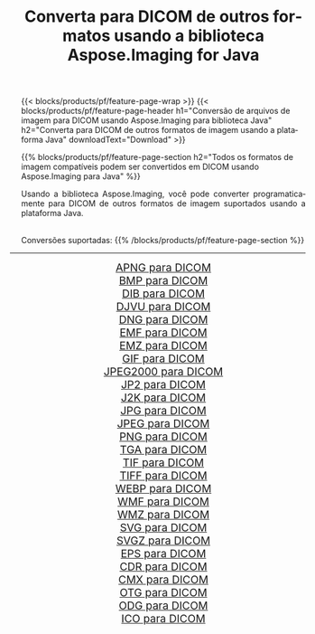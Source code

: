 ﻿---
title: Converta para DICOM de outros formatos usando a biblioteca Aspose.Imaging for Java 
weight: 3920
url: /pt/java/conversion/to/dicom/ 
lang: pt
langdirlevel: 2
locales: zh-hans,ja,it,ru,de,es,fr,nl,id,lt,pl,pt,vi,tr,ko,zh-hant,ar,hi,th,sv,cs,uk,he
description: Usando Aspose.Imaging você pode converter para DICOM de outros formatos usando Java
---

{{< blocks/products/pf/feature-page-wrap >}}
{{< blocks/products/pf/feature-page-header h1="Conversão de arquivos de imagem para DICOM usando Aspose.Imaging para biblioteca Java" h2="Converta para DICOM de outros formatos de imagem usando a plataforma Java" downloadText="Download" >}}


{{% blocks/products/pf/feature-page-section  h2="Todos os formatos de imagem compatíveis podem ser convertidos em DICOM usando Aspose.Imaging para Java" %}}
<p align=justify>Usando a biblioteca Aspose.Imaging, você pode converter programaticamente para DICOM de outros formatos de imagem suportados usando a plataforma Java.</p>
<br/>
Conversões suportadas:
{{% /blocks/products/pf/feature-page-section %}}
<div class="container-fluid productfamilypage bg-gray">
    <div class="convertypes bg-gray agp-content section">
        <div class="container">
		<hr style="margin-left:-20px;"/>
		<div class="row other-converters" style="gap: 10px;font-size: 19px;text-align:center;">
		    <div class='col-md-2 other-converter remove-lp remove-rp'><a href="/imaging/pt/java/conversion/apng-to-dicom/" style="padding:15px;">APNG para DICOM</a></div>
<div class='col-md-2 other-converter remove-lp remove-rp'><a href="/imaging/pt/java/conversion/bmp-to-dicom/" style="padding:15px;">BMP para DICOM</a></div>
<div class='col-md-2 other-converter remove-lp remove-rp'><a href="/imaging/pt/java/conversion/dib-to-dicom/" style="padding:15px;">DIB para DICOM</a></div>
<div class='col-md-2 other-converter remove-lp remove-rp'><a href="/imaging/pt/java/conversion/djvu-to-dicom/" style="padding:15px;">DJVU para DICOM</a></div>
<div class='col-md-2 other-converter remove-lp remove-rp'><a href="/imaging/pt/java/conversion/dng-to-dicom/" style="padding:15px;">DNG para DICOM</a></div>
<div class='col-md-2 other-converter remove-lp remove-rp'><a href="/imaging/pt/java/conversion/emf-to-dicom/" style="padding:15px;">EMF para DICOM</a></div>
<div class='col-md-2 other-converter remove-lp remove-rp'><a href="/imaging/pt/java/conversion/emz-to-dicom/" style="padding:15px;">EMZ para DICOM</a></div>
<div class='col-md-2 other-converter remove-lp remove-rp'><a href="/imaging/pt/java/conversion/gif-to-dicom/" style="padding:15px;">GIF para DICOM</a></div>
<div class='col-md-2 other-converter remove-lp remove-rp'><a href="/imaging/pt/java/conversion/jpeg2000-to-dicom/" style="padding:15px;">JPEG2000 para DICOM</a></div>
<div class='col-md-2 other-converter remove-lp remove-rp'><a href="/imaging/pt/java/conversion/jp2-to-dicom/" style="padding:15px;">JP2 para DICOM</a></div>
<div class='col-md-2 other-converter remove-lp remove-rp'><a href="/imaging/pt/java/conversion/j2k-to-dicom/" style="padding:15px;">J2K para DICOM</a></div>
<div class='col-md-2 other-converter remove-lp remove-rp'><a href="/imaging/pt/java/conversion/jpg-to-dicom/" style="padding:15px;">JPG para DICOM</a></div>
<div class='col-md-2 other-converter remove-lp remove-rp'><a href="/imaging/pt/java/conversion/jpeg-to-dicom/" style="padding:15px;">JPEG para DICOM</a></div>
<div class='col-md-2 other-converter remove-lp remove-rp'><a href="/imaging/pt/java/conversion/png-to-dicom/" style="padding:15px;">PNG para DICOM</a></div>
<div class='col-md-2 other-converter remove-lp remove-rp'><a href="/imaging/pt/java/conversion/tga-to-dicom/" style="padding:15px;">TGA para DICOM</a></div>
<div class='col-md-2 other-converter remove-lp remove-rp'><a href="/imaging/pt/java/conversion/tif-to-dicom/" style="padding:15px;">TIF para DICOM</a></div>
<div class='col-md-2 other-converter remove-lp remove-rp'><a href="/imaging/pt/java/conversion/tiff-to-dicom/" style="padding:15px;">TIFF para DICOM</a></div>
<div class='col-md-2 other-converter remove-lp remove-rp'><a href="/imaging/pt/java/conversion/webp-to-dicom/" style="padding:15px;">WEBP para DICOM</a></div>
<div class='col-md-2 other-converter remove-lp remove-rp'><a href="/imaging/pt/java/conversion/wmf-to-dicom/" style="padding:15px;">WMF para DICOM</a></div>
<div class='col-md-2 other-converter remove-lp remove-rp'><a href="/imaging/pt/java/conversion/wmz-to-dicom/" style="padding:15px;">WMZ para DICOM</a></div>
<div class='col-md-2 other-converter remove-lp remove-rp'><a href="/imaging/pt/java/conversion/svg-to-dicom/" style="padding:15px;">SVG para DICOM</a></div>
<div class='col-md-2 other-converter remove-lp remove-rp'><a href="/imaging/pt/java/conversion/svgz-to-dicom/" style="padding:15px;">SVGZ para DICOM</a></div>
<div class='col-md-2 other-converter remove-lp remove-rp'><a href="/imaging/pt/java/conversion/eps-to-dicom/" style="padding:15px;">EPS para DICOM</a></div>
<div class='col-md-2 other-converter remove-lp remove-rp'><a href="/imaging/pt/java/conversion/cdr-to-dicom/" style="padding:15px;">CDR para DICOM</a></div>
<div class='col-md-2 other-converter remove-lp remove-rp'><a href="/imaging/pt/java/conversion/cmx-to-dicom/" style="padding:15px;">CMX para DICOM</a></div>
<div class='col-md-2 other-converter remove-lp remove-rp'><a href="/imaging/pt/java/conversion/otg-to-dicom/" style="padding:15px;">OTG para DICOM</a></div>
<div class='col-md-2 other-converter remove-lp remove-rp'><a href="/imaging/pt/java/conversion/odg-to-dicom/" style="padding:15px;">ODG para DICOM</a></div>
<div class='col-md-2 other-converter remove-lp remove-rp'><a href="/imaging/pt/java/conversion/ico-to-dicom/" style="padding:15px;">ICO para DICOM</a></div>
                </div>
        </div>
    </div>
</div>
<br/>

